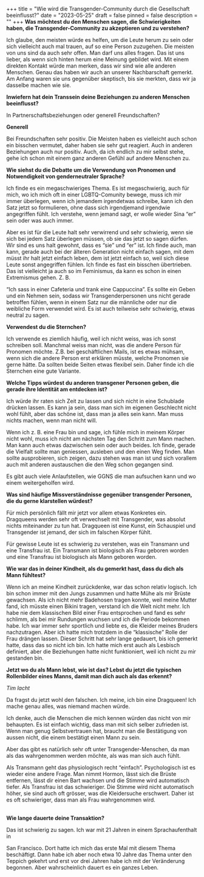 +++
title = "Wie wird die Transgender-Community durch die Gesellschaft beeinflusst?"
date = "2023-05-25"
draft = false
pinned = false
description = ""
+++
**Was möchtest du den Menschen sagen, die Schwierigkeiten haben, die Transgender-Community zu akzeptieren und zu verstehen?**

Ich glaube, den meisten würde es helfen, um die Leute herum zu sein oder sich vielleicht auch mal trauen, auf so eine Person zuzugehen. Die meisten von uns sind da auch sehr offen. Man darf uns alles fragen. Das ist uns lieber, als wenn sich hinten herum eine Meinung gebildet wird. Mit einem direkten Kontakt würde man merken, dass wir sind wie alle anderen Menschen. Genau das haben wir auch an unserer Nachbarschaft gemerkt. Am Anfang waren sie uns gegenüber skeptisch, bis sie merkten, dass wir ja dasselbe machen wie sie.



**Inwiefern hat dein Transsein deine Beziehungen zu anderen Menschen beeinflusst?**

In Partnerschaftsbeziehungen oder generell Freundschaften?

**Generell**

Bei Freundschaften sehr positiv. Die Meisten haben es vielleicht auch schon ein bisschen vermutet, daher haben sie sehr gut reagiert. Auch in anderen Beziehungen auch nur positiv. Auch, da ich endlich zu mir selbst stehe, gehe ich schon mit einem ganz anderen Gefühl auf andere Menschen zu.



**Wie siehst du die Debatte um die Verwendung von Pronomen und Notwendigkeit von genderneutraler Sprache?**

Ich finde es ein megaschwieriges Thema. Es ist megaschwierig, auch für mich, wo ich mich oft in einer LGBTQ-Comunity bewege, muss ich mir immer überlegen, wenn ich jemandem irgendetwas schreibe, kann ich den Satz jetzt so formulieren, ohne dass sich irgendjemand irgendwie angegriffen fühlt. Ich verstehe, wenn jemand sagt, er wolle wieder Sina “er” sein oder was auch immer.

Aber es ist für die Leute halt sehr verwirrend und sehr schwierig, wenn sie sich bei jedem Satz überlegen müssen, ob sie das jetzt so sagen dürfen. Wir sind es uns halt gewohnt, dass es “sie” und “er” ist. Ich finde auch, man kann, gerade auch bei der älteren Generation nicht einfach sagen, mit dem müsst ihr halt jetzt einfach leben, dem ist jetzt einfach so, weil sich diese Leute sonst angegriffen fühlen. Ich finde es fast ein bisschen übertrieben. Das ist vielleicht ja auch so im Feminismus, da kann es schon in einen Extremismus gehen. Z. B.

“Ich sass in einer Cafeteria und trank eine Cappuccina”. Es sollte ein Geben und ein Nehmen sein, sodass wir Transgenderpersonen uns nicht gerade betroffen fühlen, wenn in einem Satz nur die männliche oder nur die weibliche Form verwendet wird. Es ist auch teilweise sehr schwierig, etwas neutral zu sagen.



**Verwendest du die Sternchen?** 

Ich verwende es ziemlich häufig, weil ich nicht weiss, was ich sonst schreiben soll. Manchmal weiss man nicht, was die andere Person für Pronomen möchte. Z.B. bei geschäftlichen Mails, ist es etwas mühsam, wenn sich die andere Person erst erklären müsste, welche Pronomen sie gerne hätte. Da sollten beide Seiten etwas flexibel sein. Daher finde ich die Sternchen eine gute Variante.



**Welche Tipps würdest du anderen transgener Personen geben, die gerade ihre Identität am entdecken ist?**

Ich würde ihr raten sich Zeit zu lassen und sich nicht in eine Schublade drücken lassen. Es kann ja sein, dass man sich im eigenen Geschlecht nicht wohl fühlt, aber das schöne ist, dass man ja alles sein kann. Man muss nichts machen, wenn man nicht will.

Wenn ich z. B. eine Frau bin und sage, ich fühle mich in meinem Körper nicht wohl, muss ich nicht am nächsten Tag den Schritt zum Mann machen. Man kann auch etwas dazwischen sein oder auch beides. Ich finde, gerade die Vielfalt sollte man geniessen, ausleben und den einen Weg finden. Man sollte ausprobieren, sich zeigen, dazu stehen was man ist und sich vorallem auch mit anderen austauschen die den Weg schon gegangen sind.

Es gibt auch viele Anlaufstellen, wie GGNS die man aufsuchen kann und wo einem weitergeholfen wird.



**Was sind häufige Missverständnisse gegenüber transgender Personen, die du gerne klarstellen würdest?**

Für mich persönlich fällt mir jetzt vor allem etwas Konkretes ein. Dragqueens werden sehr oft verwechselt mit Transgender, was absolut nichts miteinander zu tun hat. Dragqueen ist eine Kunst, ein Schauspiel und Transgender ist jemand, der sich im falschen Körper fühlt.

Für gewisse Leute ist es schwierig zu verstehen, was ein Transmann und eine Transfrau ist. Ein Transmann ist biologisch als Frau geboren worden und eine Transfrau ist biologisch als Mann geboren worden.



**Wie war das in deiner Kindheit, als du gemerkt hast, dass du dich als Mann fühltest?**

Wenn ich an meine Kindheit zurückdenke, war das schon relativ logisch. Ich bin schon immer mit den Jungs zusammen und hatte Mühe als mir Brüste gewachsen. Als ich nicht mehr Badehosen tragen konnte, weil meine Mutter fand, ich müsste einen Bikini tragen, verstand ich die Welt nicht mehr. Ich habe nie dem klassischen Bild einer Frau entsprochen und fand es sehr schlimm, als bei mir Rundungen wuchsen und ich die Periode bekommen habe. Ich war immer sehr sportlich und liebte es, die Kleider meines Bruders nachzutragen. Aber ich hatte mich trotzdem in die “klassische” Rolle der Frau drängen lassen. Dieser Schritt hat sehr lange gedauert, bis ich gemerkt hatte, dass das so nicht ich bin. Ich hatte mich erst auch als Lesbisch definiert, aber die Beziehungen hatte nicht funktioniert, weil ich nicht zu mir gestanden bin.



**Jetzt wo du als Mann lebst, wie ist das? Lebst du jetzt die typischen Rollenbilder eines Manns, damit man dich auch als das erkennt?**

*Tim lacht*

Da fragst du jetzt wohl den falschen. Ich meine, ich bin eine Dragqueen! Ich mache genau alles, was niemand machen würde.

Ich denke, auch die Menschen die mich kennen würden das nicht von mir behaupten. Es ist einfach wichtig, dass man mit sich selber zufrieden ist. Wenn man genug Selbstvertrauen hat, braucht man die Bestätigung von aussen nicht, die einem bestätigt einen Mann zu sein.

Aber das gibt es natürlich sehr oft unter Transgender-Menschen, da man als das wahrgenommen werden möchte, als was man sich auch fühlt.

Als Transmann geht das physiologisch recht “einfach”. Psychologisch ist es wieder eine andere Frage. Man nimmt Hormon, lässt sich die Brüste entfernen, lässt dir einen Bart wachsen und die Stimme wird automatisch tiefer. Als Transfrau ist das schwieriger. Die Stimme wird nicht automatisch höher, sie sind auch oft grösser, was die Kleidersuche erschwert. Daher ist es oft schwieriger, dass man als Frau wahrgenommen wird.

\
**Wie lange dauerte deine Transaktion?**

Das ist schwierig zu sagen. Ich war mit 21 Jahren in einem Sprachaufenthalt in

San Francisco. Dort hatte ich mich das erste Mal mit diesem Thema beschäftigt. Dann habe ich aber noch etwa 10 Jahre das Thema unter den Teppich gekehrt und erst vor drei Jahren habe ich mit der Veränderung begonnen. Aber wahrscheinlich dauert es ein ganzes Leben.